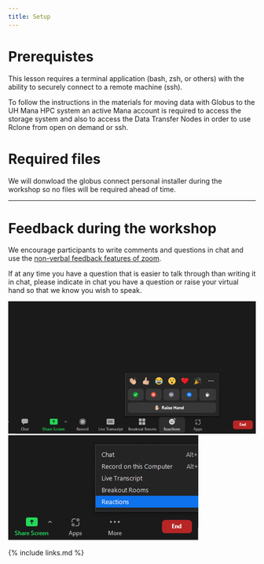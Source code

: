 ```yaml
---
title: Setup
---
```



# Prerequistes
This lesson requires a terminal application (bash, zsh, or others) with the ability to securely connect to a remote machine (ssh).

To follow the instructions in the materials for moving data with Globus to the UH Mana HPC system an active Mana account is required to access the storage system and also to access the Data Transfer Nodes in order to use Rclone from open on demand or ssh.

# Required files

We will donwload the globus connect personal installer during the workshop so no files will be required ahead of time.

---
# Feedback during the workshop

We encourage participants to write comments and questions in chat and use the <a href="https://support.zoom.us/hc/en-us/articles/115001286183-Nonverbal-feedback-during-meetings#:~:text=To%20provide%20nonverbal%20feedback%20or,icon%20again%20to%20remove%20it." target="_blank" >non-verbal feedback features of zoom</a>.

If at any time you have a question that is easier to talk through than writing it in chat, please indicate in chat you have a question or raise your virtual hand so that we know you wish to speak.

<img src="./fig/non-verbal.png" alt="non-verbal icon" >

<img src="./fig/non-verbal_min.png" alt="non-verbal icon from ..." >




{% include links.md %}

